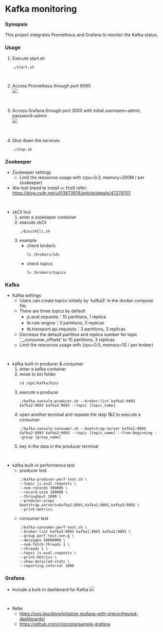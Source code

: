 # Kafka monitoring

### Synopsis
This project integrates Prometheus and Grafana to monitor the Kafka status.

### Usage
1. Execute start.sh
    ```
    ./start.sh
    ```
<br>

2. Access Prometheus through port 9090<br>
    ![](https://i.imgur.com/phnWNBw.png)
<br>

3. Access Grafana through port 3000 with initial username=admin, password=admin<br>
    ![](https://i.imgur.com/zC87dT6.png)
<br>

4. Shut down the services
    ```
    ./stop.sh
    ```

### Zookeeper
* Zookeeper settings
    * Limit the resources usage with (cpu=0.3, memory=200M / per zookeeper)
* 4lw tool (need to install `nc` first)
    refer: https://blog.csdn.net/u013673976/article/details/47279707
<br>

* zkCli tool
    1. enter a zookeeper container
    2. execute zkCli
        ```
        ./bin/zkCli.sh
        ```
    3. example
        * check brokers
            ```
            ls /brokers/ids
            ```
        * check topics
            ```
            ls /brokers/topics
            ```

### Kafka
* Kafka settings
    * Users can create topics initially by 'kafka3' in the docker compose file.
    * There are three topics by default
        * js.eval.requests：10 partitions, 1 replica
        * tb.rule-engine：3 partitions, 3 replicas
        * tb.transport.api.requests：3 partitions, 3 replicas
    * Decrease the default partition and replica number for topic '__consumer_offsets' to 10 partitions, 3 replicas
    * Limit the resources usage with (cpu=0.5, memory=1G / per broker)
<br>

* kafka built-in producer & consumer
    1. enter a kafka container
    2. move to bin folder
        ```
        cd /opt/kafka/bin/
        ```
    3. execute a producer
        ```
        ./kafka-console-producer.sh --broker-list kafka1:9093 kafka2:9093 kafka3:9093 --topic [topic_name]
        ```
    4. open another terminal and repeate the step 1&2 to execute a consumer
        ```
        ./kafka-console-consumer.sh --bootstrap-server kafka1:9093 kafka2:9093 kafka3:9093 --topic [topic_name] --from-beginning --group [group_name]
        ```
    5. key in the data in the producer terminal
<br>

* kafka built-in performence test
    * producer test
        ```
        ./kafka-producer-perf-test.sh \
        --topic js.eval.requests \
        --num-records 300000 \
        --record-size 100000 \
        --throughput 1000 \
        --producer-props bootstrap.servers=kafka2:9093,kafka1:9093,kafka3:9093 \
        --print-metrics
        ```
    * consumer test
        ```
        ./kafka-consumer-perf-test.sh \
        --broker-list kafka3:9093 kafka1:9093 kafka2:9093 \
        --group perf-test-con-g \
        --messages 50000000 \
        --num-fetch-threads 1 \
        --threads 1 \
        --topic js.eval.requests \
        --print-metrics \
        --show-detailed-stats \
        --reporting-interval 1000
        ```

### Grafana
* Include a built-in dashboard for Kafka
    ![](https://i.imgur.com/VsP2zmZ.png)
<br>

* Refer
    * https://ops.tips/blog/initialize-grafana-with-preconfigured-dashboards/
    * https://github.com/cirocosta/sample-grafana